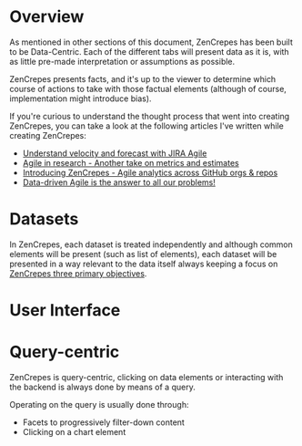 # Overview

As mentioned in other sections of this document, ZenCrepes has been built to be Data-Centric. Each of the different tabs will present data as it is, with as little pre-made interpretation or assumptions as possible.

ZenCrepes presents facts, and it's up to the viewer to determine which course of actions to take with those factual elements (although of course, implementation might introduce bias).

If you're curious to understand the thought process that went into creating ZenCrepes, you can take a look at the following articles I've written while creating ZenCrepes:

- [Understand velocity and forecast with JIRA Agile](https://softeng.oicr.on.ca/francois_gerthoffert/2017/07/04/Understand-velocity-and-forecast-with-JIRA-Agile/)
- [Agile in research - Another take on metrics and estimates](https://softeng.oicr.on.ca/francois_gerthoffert/2018/10/20/Agile-another-take-on-estimates/)
- [Introducing ZenCrepes - Agile analytics across GitHub orgs & repos](https://softeng.oicr.on.ca/francois_gerthoffert/2019/03/03/ZenCrepes-GitHub-Agile-Analytics-made-easy/)
- [Data-driven Agile is the answer to all our problems!](https://medium.com/jahia-techblog/data-driven-agile-is-the-answer-to-all-our-problems-6151ff095aec)

# Datasets

In ZenCrepes, each dataset is treated independently and although common elements will be present (such as list of elements), each dataset will be presented in a way relevant to the data itself always keeping a focus on [ZenCrepes three primary objectives](http://docs.zencrepes.io/#what-is-zencrepes).

# User Interface

# Query-centric

ZenCrepes is query-centric, clicking on data elements or interacting with the backend is always done by means of a query.

Operating on the query is usually done through:

- Facets to progressively filter-down content
- Clicking on a chart element
